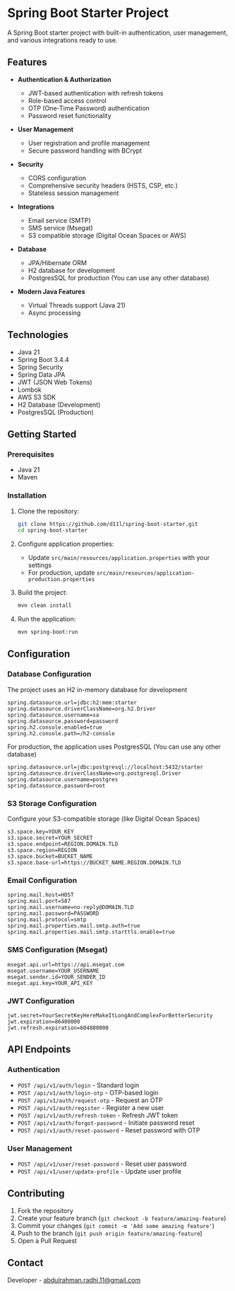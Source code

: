# Spring Boot Starter Project

A Spring Boot starter project with built-in authentication, user management, and various integrations ready to use.

## Features

- **Authentication & Authorization**
  - JWT-based authentication with refresh tokens
  - Role-based access control
  - OTP (One-Time Password) authentication
  - Password reset functionality

- **User Management**
  - User registration and profile management
  - Secure password handling with BCrypt

- **Security**
  - CORS configuration
  - Comprehensive security headers (HSTS, CSP, etc.)
  - Stateless session management

- **Integrations**
  - Email service (SMTP)
  - SMS service (Msegat)
  - S3 compatible storage (Digital Ocean Spaces or AWS)

- **Database**
  - JPA/Hibernate ORM
  - H2 database for development
  - PostgresSQL for production (You can use any other database)

- **Modern Java Features**
  - Virtual Threads support (Java 21)
  - Async processing

## Technologies

- Java 21
- Spring Boot 3.4.4
- Spring Security
- Spring Data JPA
- JWT (JSON Web Tokens)
- Lombok
- AWS S3 SDK
- H2 Database (Development)
- PostgresSQL (Production)

## Getting Started

### Prerequisites

- Java 21
- Maven

### Installation

1. Clone the repository:
   ```bash
   git clone https://github.com/d11l/spring-boot-starter.git
   cd spring-boot-starter
   ```

2. Configure application properties:
   - Update `src/main/resources/application.properties` with your settings
   - For production, update `src/main/resources/application-production.properties`

3. Build the project:
   ```bash
   mvn clean install
   ```

4. Run the application:
   ```bash
   mvn spring-boot:run
   ```

## Configuration

### Database Configuration

The project uses an H2 in-memory database for development

```properties
spring.datasource.url=jdbc:h2:mem:starter
spring.datasource.driverClassName=org.h2.Driver
spring.datasource.username=sa
spring.datasource.password=password
spring.h2.console.enabled=true
spring.h2.console.path=/h2-console
```

For production, the application uses PostgresSQL (You can use any other database)

```properties
spring.datasource.url=jdbc:postgresql://localhost:5432/starter
spring.datasource.driverClassName=org.postgresql.Driver
spring.datasource.username=postgres
spring.datasource.password=root
```

### S3 Storage Configuration

Configure your S3-compatible storage (like Digital Ocean Spaces)

```properties
s3.space.key=YOUR_KEY
s3.space.secret=YOUR_SECRET
s3.space.endpoint=REGION.DOMAIN.TLD
s3.space.region=REGION
s3.space.bucket=BUCKET_NAME
s3.space.base-url=https://BUCKET_NAME.REGION.DOMAIN.TLD
```

### Email Configuration

```properties
spring.mail.host=HOST
spring.mail.port=587
spring.mail.username=no-reply@DOMAIN.TLD
spring.mail.password=PASSWORD
spring.mail.protocol=smtp
spring.mail.properties.mail.smtp.auth=true
spring.mail.properties.mail.smtp.starttls.enable=true
```

### SMS Configuration (Msegat)

```properties
msegat.api.url=https://api.msegat.com
msegat.username=YOUR_USERNAME
msegat.sender.id=YOUR_SENDER_ID
msegat.api.key=YOUR_API_KEY
```

### JWT Configuration

```properties
jwt.secret=YourSecretKeyHereMakeItLongAndComplexForBetterSecurity
jwt.expiration=86400000
jwt.refresh.expiration=604800000
```

## API Endpoints

### Authentication

- `POST /api/v1/auth/login` - Standard login
- `POST /api/v1/auth/login-otp` - OTP-based login
- `POST /api/v1/auth/request-otp` - Request an OTP
- `POST /api/v1/auth/register` - Register a new user
- `POST /api/v1/auth/refresh-token` - Refresh JWT token
- `POST /api/v1/auth/forgot-password` - Initiate password reset
- `POST /api/v1/auth/reset-password` - Reset password with OTP

### User Management

- `POST /api/v1/user/reset-password` - Reset user password
- `POST /api/v1/user/update-profile` - Update user profile

## Contributing

1. Fork the repository
2. Create your feature branch (`git checkout -b feature/amazing-feature`)
3. Commit your changes (`git commit -m 'Add some amazing feature'`)
4. Push to the branch (`git push origin feature/amazing-feature`)
5. Open a Pull Request

## Contact

Developer - [abdulrahman.radhi.11@gmail.com](mailto:abdulrahman.radhi.11@gmail.com)
